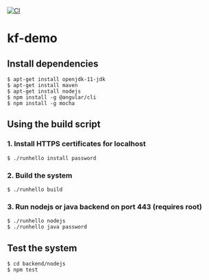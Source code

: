 [![CI](https://github.com/matevzv/kf-demo/actions/workflows/main.yml/badge.svg)](https://github.com/matevzv/kf-demo/actions/workflows/main.yml)

# kf-demo

## Install dependencies
    $ apt-get install openjdk-11-jdk
    $ apt-get install maven
    $ apt-get install nodejs
    $ npm install -g @angular/cli
    $ npm install -g mocha

## Using the build script
### 1. Install HTTPS certificates for localhost
    $ ./runhello install password

### 2. Build the system
    $ ./runhello build

### 3. Run nodejs or java backend on port 443 (requires root)
    $ ./runhello nodejs
    $ ./runhello java password

## Test the system
    $ cd backend/nodejs
    $ npm test
